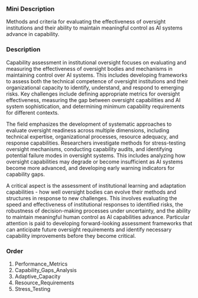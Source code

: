 ### Mini Description

Methods and criteria for evaluating the effectiveness of oversight institutions and their ability to maintain meaningful control as AI systems advance in capability.

### Description

Capability assessment in institutional oversight focuses on evaluating and measuring the effectiveness of oversight bodies and mechanisms in maintaining control over AI systems. This includes developing frameworks to assess both the technical competence of oversight institutions and their organizational capacity to identify, understand, and respond to emerging risks. Key challenges include defining appropriate metrics for oversight effectiveness, measuring the gap between oversight capabilities and AI system sophistication, and determining minimum capability requirements for different contexts.

The field emphasizes the development of systematic approaches to evaluate oversight readiness across multiple dimensions, including technical expertise, organizational processes, resource adequacy, and response capabilities. Researchers investigate methods for stress-testing oversight mechanisms, conducting capability audits, and identifying potential failure modes in oversight systems. This includes analyzing how oversight capabilities may degrade or become insufficient as AI systems become more advanced, and developing early warning indicators for capability gaps.

A critical aspect is the assessment of institutional learning and adaptation capabilities - how well oversight bodies can evolve their methods and structures in response to new challenges. This involves evaluating the speed and effectiveness of institutional responses to identified risks, the robustness of decision-making processes under uncertainty, and the ability to maintain meaningful human control as AI capabilities advance. Particular attention is paid to developing forward-looking assessment frameworks that can anticipate future oversight requirements and identify necessary capability improvements before they become critical.

### Order

1. Performance_Metrics
2. Capability_Gaps_Analysis
3. Adaptive_Capacity
4. Resource_Requirements
5. Stress_Testing
